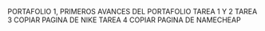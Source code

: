 PORTAFOLIO 1, PRIMEROS AVANCES DEL PORTAFOLIO TAREA 1 Y 2
TAREA 3 COPIAR PAGINA DE NIKE
TAREA 4 COPIAR PAGINA DE NAMECHEAP
